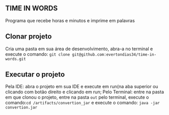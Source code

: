 ## TIME IN WORDS
Programa que recebe horas e minutos e imprime em palavras

## Clonar projeto

Cria uma pasta em sua área de desenvolvimento, abra-a no terminal e execute o comando: `git clone git@github.com:evertondias34/time-in-words.git`

## Executar o projeto 

Pela IDE: abra o projeto em sua IDE e execute em run(na aba superior ou clicando com botão direito e clicando em run;
Pelo Terminal: entre na pasta em que clonou o projeto, entre na pasta `out` pelo terminal, execute o comando:`cd /artifacts/convertion_jar`  e execute o comando: `java -jar convertion.jar`
